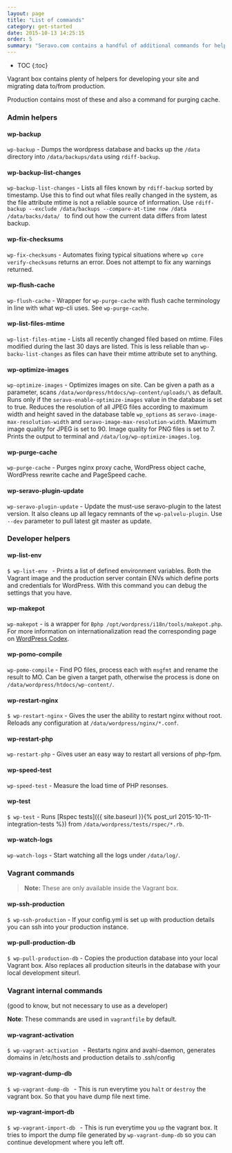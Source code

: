 ```yaml
---
layout: page
title: "List of commands"
category: get-started
date: 2015-10-13 14:25:15
order: 5
summary: "Seravo.com contains a handful of additional commands for helping the admin and developer with basic tasks"
---
```


* TOC
{:toc}

<div class="command-list-content" markdown="1">
Vagrant box contains plenty of helpers for developing your site and migrating data to/from production.

Production contains most of these and also a command for purging cache.

### Admin helpers
#### wp-backup
``` wp-backup ``` - Dumps the wordpress database and backs up the ``` /data ``` directory into ``` /data/backups/data ``` using ``` rdiff-backup ```.

#### wp-backup-list-changes
``` wp-backup-list-changes ``` - Lists all files known by ``` rdiff-backup ``` sorted by timestamp. Use this to find out what files really changed in the system, as the file attribute mtime is not a reliable source of information. Use ```rdiff-backup --exclude /data/backups --compare-at-time now /data /data/backs/data/ ``` to find out how the current data differs from latest backup.

#### wp-fix-checksums
``` wp-fix-checksums ``` - Automates fixing typical situations where ``` wp core verify-checksums ``` returns an error. Does not attempt to fix any warnings returned.

#### wp-flush-cache
``` wp-flush-cache ``` - Wrapper for ``` wp-purge-cache ``` with flush cache terminology in line with what wp-cli uses. See ```wp-purge-cache```.

#### wp-list-files-mtime
``` wp-list-files-mtime ``` - Lists all recently changed filed based on mtime. Files modified during the last 30 days are listed. This is less reliable than ``` wp-backu-list-changes ``` as files can have their mtime attribute set to anything.

#### wp-optimize-images
``` wp-optimize-images ``` - Optimizes images on site. Can be given a path as a parameter, scans ```/data/wordpress/htdocs/wp-content/uploads/\``` as default. Runs only if the ```seravo-enable-optimize-images``` value in the database is set to true. Reduces the resolution of all JPEG files according to maximum width and height saved in the database table ``` wp_options ``` as ``` seravo-image-max-resolution-width ``` and ``` seravo-image-max-resolution-width ```. Maximum image quality for JPEG is set to 90. Image quality for PNG files is set to 7. Prints the output to terminal and ```/data/log/wp-optimize-images.log```.

#### wp-purge-cache
``` wp-purge-cache ``` - Purges nginx proxy cache, WordPress object cache, WordPress rewrite cache and PageSpeed cache.

#### wp-seravo-plugin-update
``` wp-seravo-plugin-update ``` - Update the must-use seravo-plugin to the latest version. It also cleans up all legacy remnants of the ``` wp-palvelu-plugin ```. Use ```--dev``` parameter to pull latest git master as update.



### Developer helpers
#### wp-list-env
```$ wp-list-env ``` - Prints a list of defined environment variables. Both the Vagrant image and the production server contain ENVs which define ports and credentials for WordPress. With this command you can debug the settings that you have.

#### wp-makepot
``` wp-makepot ``` - is a wrapper for ```Bphp /opt/wordpress/i18n/tools/makepot.php```. For more information on internationalization read the corresponding page on [WordPress Codex](https://codex.wordpress.org/I18n_for_WordPress_Developers).

#### wp-pomo-compile
``` wp-pomo-compile ``` - Find PO files, process each with ```msgfmt``` and rename the result to MO. Can be given a target path, otherwise the process is done on ```/data/wordpress/htdocs/wp-content/```.

#### wp-restart-nginx
```$ wp-restart-nginx``` - Gives the user the ability to restart nginx without root. Reloads any configuration at  ```/data/wordpress/nginx/*.conf```.

#### wp-restart-php
``` wp-restart-php ``` - Gives user an easy way to restart all versions of php-fpm.

#### wp-speed-test
``` wp-speed-test ``` - Measure the load time of PHP resonses.

#### wp-test
`$ wp-test` - Runs [Rspec tests]({{ site.baseurl }}{% post_url 2015-10-11-integration-tests %}) from ```/data/wordpress/tests/rspec/*.rb```.

#### wp-watch-logs
``` wp-watch-logs ``` - Start watching all the logs under ``` /data/log/ ```.



### Vagrant commands
> **Note:** These are only available inside the Vagrant box.

#### wp-ssh-production
```$ wp-ssh-production``` - If your config.yml is set up with production details you can ssh into your production instance.

#### wp-pull-production-db
`$ wp-pull-production-db` - Copies the production database into your local Vagrant box. Also replaces all production siteurls in the database with your local development siteurl.

### Vagrant internal commands

(good to know, but not necessary to use as a developer)

<div class="bs-callout bs-callout-info">
  <strong>Note</strong>: These commands are used in <code>vagrantfile</code> by default.
</div>

#### wp-vagrant-activation
```$ wp-vagrant-activation ``` - Restarts nginx and avahi-daemon, generates domains in /etc/hosts and production details to .ssh/config

#### wp-vagrant-dump-db
```$ wp-vagrant-dump-db ``` - This is run everytime you `halt` or `destroy` the vagrant box. So that you have dump file next time.

#### wp-vagrant-import-db
```$ wp-vagrant-import-db ``` - This is run everytime you `up` the vagrant box. It tries to import the dump file generated by ```wp-vagrant-dump-db``` so you can continue development where you left off.
</div>

